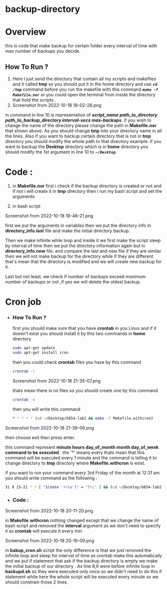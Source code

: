 # backup-directory
# Overview

this is code that make backup for certain folder every interval of time with max number of backups you decide.

## How To Run ?

1. Here I just send the directory that contain all my scripts and makefiles and it called **tmp**  so you should put it in the home directory and use ***`cd /tmp`***  command before you run  the makefile with this command  ***`make -f Makefile.nor`*** or you could open the terminal from inside the directory that hold the scripts . 
2. Screenshot from 2022-10-18 18-02-28.png

in command in line 10 is representation of ***script_name  path_to_directory  path_to_backup_directory  interval-secs  max-backups***.  if you wish to change the name of the directory please change the path in **Makefile.nor**  that shown above.  As you should change **tmp** into your directory name in all the lines. Also if you want to backup certain directory that is not in **tmp** directory you should modify the whole path to that directory example: if you want to backup the **Desktop** directory which is in **home** directory you should modify the 1st argument in  line 10 to ***`~/Desktop`***. 

# Code :

1. in **Makefile.nor**  first i check if the backup directory is created or not and if not i will create it in **tmp** directory then i run my bash script and set the arguments

2. in bash script

  Screenshot from 2022-10-18 18-46-21.png

first we put the arguments in variables then we put the directory info in **directory_info.last** file and make the initial directory backup.


Then we make infinite while loop and inside it we first make the script sleep by interval of time then we put the directory information again but  in **directory_info.new** file. and compare the last and new file if they are similar then we will not make backup for the directory while if they are different that's mean that the directory is modified and we will create new backup for it.

Last but not least, we check if number of backups exceed maximum number of backups or not ,if yes we will delete the oldest backup.

# Cron job

- ### How To Run ?

  first you should make sure that you have **crontab** in you Linux and if it doesn't exist you should install it by this two commands in **home** directory 

  ```bash
  sudo apt-get update
  sudo apt-get install cron
  ```

  then you could check **crontab** files you have by this command

  ```bash
  crontab -l
  ```

  Screenshot from 2022-10-18 21-35-07.png

  thats mean there is no files so you should create one by this command
  
  ```bash
  crontab -e
  ```
  
   then you will write this command 
  
  ```bash
  * * * * * (cd ~/Desktop/6854-lab2 && make -f Makefile.withcron)
  ```
  
Screenshot from 2022-10-18 21-39-06.png
  
  then choose exit then press enter.
  
   this command represent **minute  hours  day_of_month  month  day_of_week  command to be executed** . the '*' means every thats mean that this command will be executed every 1 minute and the command is telling it to change directory to **tmp** directory where **Makefile.withcron** is exist.
  
  if you want to run your command every 3rd Friday of the month at 12:31 am you should write command as the following :
  
  ```bash
  31 0 15-21 * * [ "$(date '+\%a')" = "fri" ] && (cd ~/Desktop/6854-lab2 && make -f Makefile.withcron)
  ```
  
  

- ### Code :

Screenshot from 2022-10-18 20-11-20.png

in **Makefile.withcron** nothing changed except that we change the name of bash script and removed the **interval** argument as we don't need to specify it as **crontab** will execute it every min 

Screenshot from 2022-10-18 20-16-09.png



in **bakup_cron.sh** script the only difference is that we just removed the infinite loop and sleep for interval of time as crontab make this automatically and we put if statement that ask if the backup directory is empty we make the initial backup of our directory . As line 8,9  were before infinite loop in **backupd.sh** so they were executed only once so we didn't need to do this if statement while here the whole script will be executed every minute so we should constrain those 2 lines.  







